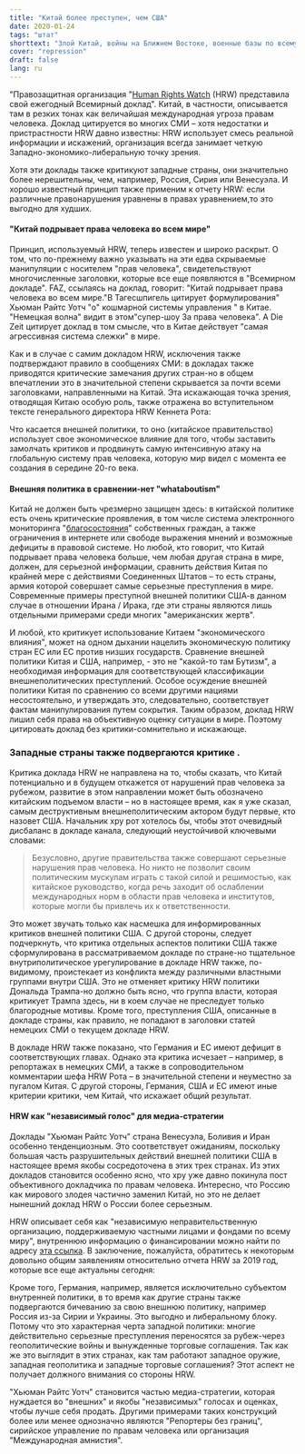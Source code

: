 ```yaml
---
title: "Китай более преступен, чем США"
date: 2020-01-24
tags: "штат"
shorttext: "Злой Китай, войны на Ближнем Востоке, военные базы по всему миру, санкции, урановые боеприпасы и т.д.Момент - это США. Китай-это зло?"
cover: "repression"
draft: false
lang: ru
---
```


"Правозащитная организация "[Human Rights Watch](https://www.hrw.org/world-report/2020 "HRW Report 2019") (HRW) представила свой ежегодный Всемирный доклад". Китай, в частности, описывается там в резких тонах как величайшая международная угроза правам человека. Доклад цитируется во многих СМИ – хотя недостатки и пристрастности HRW давно известны: HRW использует смесь реальной информации и искажений, организация всегда занимает четкую Западно-экономико-либеральную точку зрения.

 Хотя эти доклады также критикуют западные страны, они значительно более нерешительны, чем, например, Россия, Сирия или Венесуэла. И хорошо известный принцип также применим к отчету HRW: если различные правонарушения уравнены в правах уравнением,то это выгодно для худших.

#### "Китай подрывает права человека во всем мире"

Принцип, используемый HRW, теперь известен и широко раскрыт. О том, что по-прежнему важно указывать на эти едва скрываемые манипуляции с носителем "прав человека", свидетельствуют многочисленные заголовки, которые все еще появляются в "Всемирном докладе". FAZ, ссылаясь на доклад, говорит: "Китай подрывает права человека во всем мире."В Тагесшпигель цитирует формулирования" Хьюман Райтс Уотч "о" кошмарной системы управления " в Китае. "Немецкая волна" видит в этом"супер-шоу За права человека". А Die Zeit цитирует доклад в том смысле, что в Китае действует "самая агрессивная система слежки" в мире.

Как и в случае с самим докладом HRW, исключения также подтверждают правило в сообщениях СМИ: в докладах также приводятся критические замечания других стран-но в общем впечатлении это в значительной степени скрывается за почти всеми заголовками, направленными на Китай. Эта искажающая точка зрения, отводящая Китаю особую роль, также отражена во вступительном тексте генерального директора HRW Кеннета Рота:

 Что касается внешней политики, то оно (китайское правительство) использует свое экономическое влияние для того, чтобы заставить замолчать критиков и продвинуть самую интенсивную атаку на глобальную систему прав человека, которую мир видел с момента ее создания в середине 20-го века. 

#### Внешняя политика в сравнении-нет "whataboutism"

Китай не должен быть чрезмерно защищен здесь: в китайской политике есть очень критические проявления, в том числе система электронного мониторинга "[благосостояния](https://russia-direct.org/opinion/russian-whataboutism-vs-american-moralism "Russian whataboutism vs. American moralism")" собственных граждан, а также ограничения в интернете или свободе выражения мнений и возможные дефициты в правовой системе. Но любой, кто говорит, что Китай подрывает права человека больше, чем любая другая страна в мире, должен, для серьезной информации, сравнить действия Китая по крайней мере с действиями Соединенных Штатов – то есть страны, армия которой совершает самые серьезные преступления в мире. Современные примеры преступной внешней политики США-в данном случае в отношении Ирана / Ирака, где эти страны являются лишь отдельными примерами среди многих "американских жертв".

И любой, кто критикует использование Китаем "экономического влияния", может на одном дыхании нацелить экономическую политику стран ЕС или ЕС против низших государств. Сравнение внешней политики Китая и США, например, - это не "какой-то там Бутизм", а необходимая информация для соответствующей классификации внешнеполитических преступлений. Особое осуждение внешней политики Китая по сравнению со всеми другими нациями несостоятельно, и утверждать это, следовательно, соответствует фактам манипулирования путем сокрытия. Таким образом, доклад HRW лишил себя права на объективную оценку ситуации в мире. Поэтому цитировать доклад без критики-сомнительно и искажающе.

### Западные страны также подвергаются критике . 

Критика доклада HRW не направлена на то, чтобы сказать, что Китай потенциально и в будущем откажется от нарушений прав человека за рубежом, развитие в этом направлении может быть обозначено китайским подъемом власти – но в настоящее время, как я уже сказал, самым деструктивным внешнеполитическим актором будут первые, кто назовет США. Начальник хру рот хотелось бы, чтобы этот очевидный дисбаланс в докладе канала, следующий неустойчивой ключевыми словами:

> Безусловно, другие правительства также совершают серьезные нарушения прав человека. Но никто не позволит своим политическим мускулам играть с такой силой и решимостью, как китайское руководство, когда речь заходит об ослаблении международных норм в области прав человека и институтов, которые могли бы привлечь их к ответственности.

Это может звучать только как насмешка для информированных критиков внешней политики США. С другой стороны, следует подчеркнуть, что критика отдельных аспектов политики США также сформулирована в рассматриваемом докладе по стране-но тщательное внутриполитическое урегулирование в докладе HRW также, по-видимому, проистекает из конфликта между различными властными группами внутри США. Это не отменяет критику HRW политики Дональда Трампа-но должно быть ясно, что группа власти, которая критикует Трампа здесь, ни в коем случае не преследует только благородные мотивы. Кроме того, преступления США, описанные в докладе страны, как правило, не попадают в заголовки статей немецких СМИ о текущем докладе HRW.

В докладе HRW также показано, что Германия и ЕС имеют дефицит в соответствующих главах. Однако эта критика исчезает – например, в репортажах в немецких СМИ, а также в сопроводительном комментарии шефа HRW Рота – в значительной степени и неуместно за пугалом Китая. С другой стороны, Германия, США и ЕС имеют иные критерии критики, чем Китай, что искажает общий результат.

#### HRW как "независимый голос" для медиа-стратегии

Доклады "Хьюман Райтс Уотч" страна Венесуэла, Боливия и Иран особенно тенденциозным. Это соответствует ожиданиям, поскольку большая часть разрушительных действий внешней политики США в настоящее время якобы сосредоточена в этих трех странах. Из этих докладов становится особенно ясно, что хру уже давно покинула пост объективного докладчика по правам человека. Интересно, что Россию как мирового злодея частично заменил Китай, но это не делает нынешний доклад HRW о России более серьезным.

HRW описывает себя как "независимую неправительственную организацию, поддерживаемую частными лицами и фондами по всему миру", внутреннюю информацию о финансировании можно найти по адресу [эта ссылка](https://www.hrw.org/financials "Financials"). В заключение, пожалуйста, обратитесь к некоторым довольно общим заявлениям относительно отчета HRW за 2019 год, которые все еще актуальны сегодня:

 Кроме того, Германия, например, является исключительно субъектом внутренней политики, в то время как другие страны также подвергаются бичеванию за свою внешнюю политику, например Россия из-за Сирии и Украины. Это выгодно и либеральному блоку. Потому что это характерная черта западной политики: многие действительно серьезные преступления переносятся за рубеж-через геополитические войны и вынужденные торговые соглашения. Так как же это выглядит в этих странах, как там работают западное оружие, западная геополитика и западные торговые соглашения? Этот аспект не получает должного внимания со стороны HRW.

"Хьюман Райтс Уотч" становится частью медиа-стратегии, которая нуждается во "внешних" и якобы "независимых" голосах и оценках, чтобы лучше себя продать. Другими примерами таких конструкций более или менее однозначно являются "Репортеры без границ", сирийское управление по правам человека или организация "Международная амнистия".
